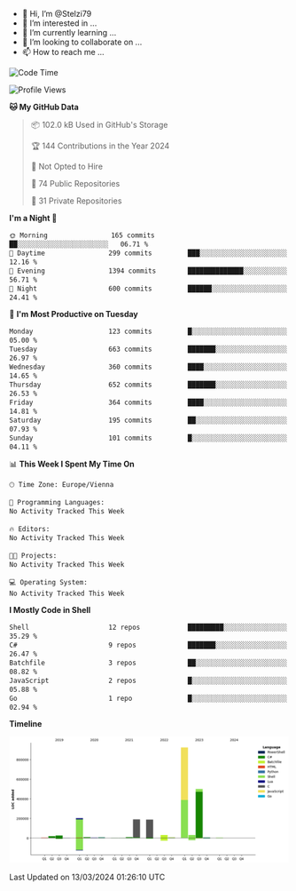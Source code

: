 - 👋 Hi, I’m @Stelzi79
- 👀 I’m interested in ...
- 🌱 I’m currently learning ...
- 💞️ I’m looking to collaborate on ...
- 📫 How to reach me ...

<!--START_SECTION:waka-->
![Code Time](http://img.shields.io/badge/Code%20Time-952%20hrs%2038%20mins-blue)

![Profile Views](http://img.shields.io/badge/Profile%20Views-0-blue)

**🐱 My GitHub Data** 

> 📦 102.0 kB Used in GitHub's Storage 
 > 
> 🏆 144 Contributions in the Year 2024
 > 
> 🚫 Not Opted to Hire
 > 
> 📜 74 Public Repositories 
 > 
> 🔑 31 Private Repositories 
 > 
**I'm a Night 🦉** 

```text
🌞 Morning                165 commits         ██░░░░░░░░░░░░░░░░░░░░░░░   06.71 % 
🌆 Daytime                299 commits         ███░░░░░░░░░░░░░░░░░░░░░░   12.16 % 
🌃 Evening                1394 commits        ██████████████░░░░░░░░░░░   56.71 % 
🌙 Night                  600 commits         ██████░░░░░░░░░░░░░░░░░░░   24.41 % 
```
📅 **I'm Most Productive on Tuesday** 

```text
Monday                   123 commits         █░░░░░░░░░░░░░░░░░░░░░░░░   05.00 % 
Tuesday                  663 commits         ███████░░░░░░░░░░░░░░░░░░   26.97 % 
Wednesday                360 commits         ████░░░░░░░░░░░░░░░░░░░░░   14.65 % 
Thursday                 652 commits         ███████░░░░░░░░░░░░░░░░░░   26.53 % 
Friday                   364 commits         ████░░░░░░░░░░░░░░░░░░░░░   14.81 % 
Saturday                 195 commits         ██░░░░░░░░░░░░░░░░░░░░░░░   07.93 % 
Sunday                   101 commits         █░░░░░░░░░░░░░░░░░░░░░░░░   04.11 % 
```


📊 **This Week I Spent My Time On** 

```text
🕑︎ Time Zone: Europe/Vienna

💬 Programming Languages: 
No Activity Tracked This Week

🔥 Editors: 
No Activity Tracked This Week

🐱‍💻 Projects: 
No Activity Tracked This Week

💻 Operating System: 
No Activity Tracked This Week
```

**I Mostly Code in Shell** 

```text
Shell                    12 repos            █████████░░░░░░░░░░░░░░░░   35.29 % 
C#                       9 repos             ███████░░░░░░░░░░░░░░░░░░   26.47 % 
Batchfile                3 repos             ██░░░░░░░░░░░░░░░░░░░░░░░   08.82 % 
JavaScript               2 repos             █░░░░░░░░░░░░░░░░░░░░░░░░   05.88 % 
Go                       1 repo              █░░░░░░░░░░░░░░░░░░░░░░░░   02.94 % 
```



**Timeline**

![Lines of Code chart](https://raw.githubusercontent.com/Stelzi79/Stelzi79/main/assets/bar_graph.png)


 Last Updated on 13/03/2024 01:26:10 UTC
<!--END_SECTION:waka-->

<!---
Stelzi79/Stelzi79 is a ✨ special ✨ repository because its `README.md` (this file) appears on your GitHub profile.
You can click the Preview link to take a look at your changes.
--->
